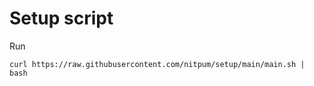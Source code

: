 # Setup script

Run

```
curl https://raw.githubusercontent.com/nitpum/setup/main/main.sh | bash
```
